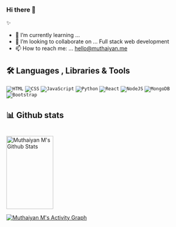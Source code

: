 ### Hi there 👋

✨ 

- 🌱 I’m currently learning ...
- 👯 I’m looking to collaborate on ... Full stack web development
- 📫 How to reach me: ... hello@muthaiyan.me

## 🛠️ Languages , Libraries & Tools
<p>
    <code href="#"><img alt="HTML" src="https://img.shields.io/badge/HTML%20-%23E34F26.svg?logo=html5&logoColor=white"></code>
    <code href="#"><img alt="CSS" src="https://img.shields.io/badge/CSS%20-%231572B6.svg?logo=css3&logoColor=white"></code>
    <code href="#"><img alt="JavaScript" src="https://img.shields.io/badge/JavaScript%20-%23F7DF1E.svg?logo=javascript&logoColor=black"></code>
    <code href="#"><img alt="Python" src="https://img.shields.io/badge/Python%20-%2314354C.svg?logo=python&logoColor=white"></code>
    <code href="#"><img alt="React" src="https://img.shields.io/badge/React%20-%2320232a.svg?logo=react&logoColor=%2361DAFB"></code>
    <code href="#"><img alt="NodeJS" src="https://img.shields.io/badge/Node.js%20-%2343853D.svg?logo=node.js&logoColor=white"></code>
    <code href="#"><img alt="MongoDB" src ="https://img.shields.io/badge/MongoDB-%234ea94b.svg?logo=mongodb&logoColor=white"></code>
    <code href="#"><img alt="Bootstrap" src="https://img.shields.io/badge/Bootstrap%20-%234D97FF.svg?logo=Bootstrap&logoColor=white"></code>
   
</p>
  
 
## 📊 Github stats

<a> 
  <br/>
    <a href="https://github.com/muthaiyanmani"><img alt="Muthaiyan M's Github Stats" src="https://denvercoder1-github-readme-stats.vercel.app/api?username=muthaiyanmani&show_icons=true&count_private=true&theme=react&hide_border=true&bg_color=1F222E&title_color=F85D7F&icon_color=F8D866" height="192px" width="49.5%"/></a>

</a>
<p></p>

<a href="https://github.com/muthaiyanmani"><img alt="Muthaiyan M's Activity Graph" src="https://activity-graph.herokuapp.com/graph?username=muthaiyanmani&bg_color=1F222E&color=F8D866&line=F85D7F&point=FFFFFF&hide_border=true" /></a>

